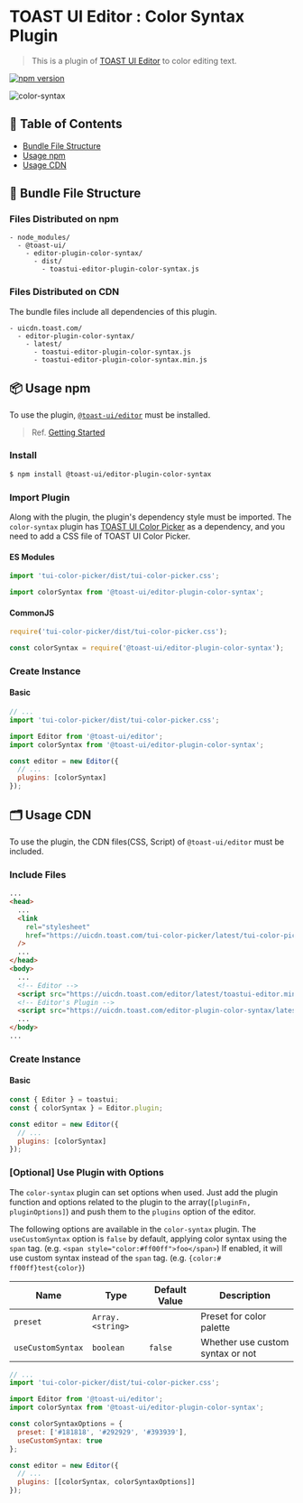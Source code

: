 # TOAST UI Editor : Color Syntax Plugin

> This is a plugin of [TOAST UI Editor](https://github.com/nhn/tui.editor/apps/editor) to color editing text.

[![npm version](https://img.shields.io/npm/v/@toast-ui/editor-plugin-color-syntax.svg)](https://www.npmjs.com/package/@toast-ui/editor-plugin-color-syntax)

![color-syntax](https://user-images.githubusercontent.com/18183560/76829634-f4b9ed80-6866-11ea-8fae-04572aa2f9c7.png)

## 🚩 Table of Contents

- [Bundle File Structure](#-bundle-file-structure)
- [Usage npm](#-usage-npm)
- [Usage CDN](#-usage-cdn)

## 📁 Bundle File Structure

### Files Distributed on npm

```
- node_modules/
  - @toast-ui/
    - editor-plugin-color-syntax/
      - dist/
        - toastui-editor-plugin-color-syntax.js
```

### Files Distributed on CDN

The bundle files include all dependencies of this plugin.

```
- uicdn.toast.com/
  - editor-plugin-color-syntax/
    - latest/
      - toastui-editor-plugin-color-syntax.js
      - toastui-editor-plugin-color-syntax.min.js
```

## 📦 Usage npm

To use the plugin, [`@toast-ui/editor`](https://github.com/nhn/tui.editor/tree/master/apps/editor) must be installed.

> Ref. [Getting Started](https://github.com/nhn/tui.editor/blob/master/apps/editor/docs/getting-started.md)

### Install

```sh
$ npm install @toast-ui/editor-plugin-color-syntax
```

### Import Plugin

Along with the plugin, the plugin's dependency style must be imported. The `color-syntax` plugin has [TOAST UI Color Picker](https://github.com/nhn/tui.color-picker) as a dependency, and you need to add a CSS file of TOAST UI Color Picker.

#### ES Modules

```js
import 'tui-color-picker/dist/tui-color-picker.css';

import colorSyntax from '@toast-ui/editor-plugin-color-syntax';
```

#### CommonJS

```js
require('tui-color-picker/dist/tui-color-picker.css');

const colorSyntax = require('@toast-ui/editor-plugin-color-syntax');
```

### Create Instance

#### Basic

```js
// ...
import 'tui-color-picker/dist/tui-color-picker.css';

import Editor from '@toast-ui/editor';
import colorSyntax from '@toast-ui/editor-plugin-color-syntax';

const editor = new Editor({
  // ...
  plugins: [colorSyntax]
});
```

## 🗂 Usage CDN

To use the plugin, the CDN files(CSS, Script) of `@toast-ui/editor` must be included.

### Include Files

```html
...
<head>
  ...
  <link
    rel="stylesheet"
    href="https://uicdn.toast.com/tui-color-picker/latest/tui-color-picker.min.css"
  />
  ...
</head>
<body>
  ...
  <!-- Editor -->
  <script src="https://uicdn.toast.com/editor/latest/toastui-editor.min.js"></script>
  <!-- Editor's Plugin -->
  <script src="https://uicdn.toast.com/editor-plugin-color-syntax/latest/toastui-editor-plugin-color-syntax.min.js"></script>
  ...
</body>
...
```

### Create Instance

#### Basic

```js
const { Editor } = toastui;
const { colorSyntax } = Editor.plugin;

const editor = new Editor({
  // ...
  plugins: [colorSyntax]
});
```

### [Optional] Use Plugin with Options

The `color-syntax` plugin can set options when used. Just add the plugin function and options related to the plugin to the array(`[pluginFn, pluginOptions]`) and push them to the `plugins` option of the editor.

The following options are available in the `color-syntax` plugin.
The `useCustomSyntax` option is `false` by default, applying color syntax using the `span` tag. (e.g. `<span style="color:#ff00ff">foo</span>`) If enabled, it will use custom syntax instead of the `span` tag. (e.g. `{color:# ff00ff}test{color}`)

| Name              | Type             | Default Value | Description                      |
| ----------------- | ---------------- | ------------- | -------------------------------- |
| `preset`          | `Array.<string>` |               | Preset for color palette         |
| `useCustomSyntax` | `boolean`        | `false`       | Whether use custom syntax or not |

```js
// ...
import 'tui-color-picker/dist/tui-color-picker.css';

import Editor from '@toast-ui/editor';
import colorSyntax from '@toast-ui/editor-plugin-color-syntax';

const colorSyntaxOptions = {
  preset: ['#181818', '#292929', '#393939'],
  useCustomSyntax: true
};

const editor = new Editor({
  // ...
  plugins: [[colorSyntax, colorSyntaxOptions]]
});
```
